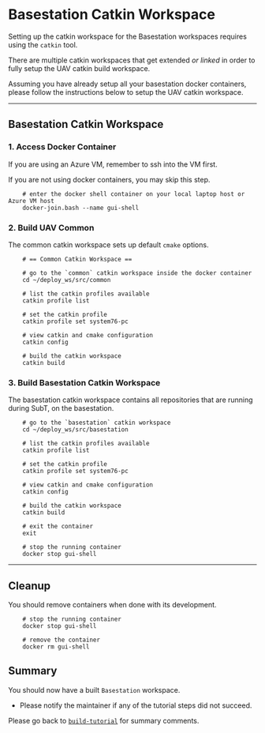 # Basestation Catkin Workspace

Setting up the catkin workspace for the Basestation workspaces requires using the `catkin` tool.

There are multiple catkin workspaces that get extended *or linked* in order to fully setup the UAV catkin build workspace.

Assuming you have already setup all your basestation docker containers, please follow the instructions below to setup the UAV catkin workspace.

* * *

## Basestation Catkin Workspace

### 1. Access Docker Container

If you are using an Azure VM, remember to ssh into the VM first.

If you are not using docker containers, you may skip this step.

        # enter the docker shell container on your local laptop host or Azure VM host
        docker-join.bash --name gui-shell

### 2. Build UAV Common

The common catkin workspace sets up default `cmake` options.

        # == Common Catkin Workspace ==

        # go to the `common` catkin workspace inside the docker container
        cd ~/deploy_ws/src/common

        # list the catkin profiles available
        catkin profile list

        # set the catkin profile
        catkin profile set system76-pc

        # view catkin and cmake configuration
        catkin config

        # build the catkin workspace
        catkin build

### 3. Build Basestation Catkin Workspace

The basestation catkin workspace contains all repositories that are running during SubT, on the basestation.

        # go to the `basestation` catkin workspace
        cd ~/deploy_ws/src/basestation

        # list the catkin profiles available
        catkin profile list

        # set the catkin profile
        catkin profile set system76-pc

        # view catkin and cmake configuration
        catkin config

        # build the catkin workspace
        catkin build

        # exit the container
        exit

        # stop the running container
        docker stop gui-shell

* * *

## Cleanup

You should remove containers when done with its development.

        # stop the running container
        docker stop gui-shell

        # remove the container
        docker rm gui-shell

## Summary

You should now have a built `Basestation` workspace.

- Please notify the maintainer if any of the tutorial steps did not succeed.

Please go back to [`build-tutorial`](build-tutorial.md#Summary) for summary comments.
